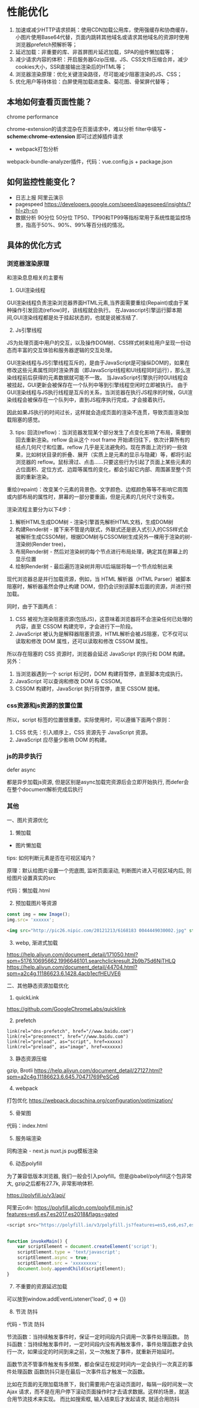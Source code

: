 # 性能优化

1. 加速或减少HTTP请求损耗：使用CDN加载公用库，使用强缓存和协商缓存，小图片使用Base64代替，页面内跳转其他域名或请求其他域名的资源时使用浏览器prefetch预解析等；
2. 延迟加载：非重要的库、非首屏图片延迟加载，SPA的组件懒加载等；
3. 减少请求内容的体积：开启服务器Gzip压缩，JS、CSS文件压缩合并，减少cookies大小，SSR直接输出渲染后的HTML等；
4. 浏览器渲染原理：优化关键渲染路径，尽可能减少阻塞渲染的JS、CSS；
5. 优化用户等待体验：白屏使用加载进度条、菊花图、骨架屏代替等；


## 本地如何查看页面性能？

chrome performance

chrome-extension的请求混杂在页面请求中，难以分析
filter中填写 **-scheme:chrome-extension** 即可过滤掉插件请求


- webpack打包分析

webpack-bundle-analyzer插件，代码：vue.config.js + package.json

## 如何监控性能变化？

- 日志上报 阿里云演示
- pagespeed https://developers.google.com/speed/pagespeed/insights/?hl=zh-cn
- 数据分析 90分位 50分位 TP50、TP90和TP99等指标常用于系统性能监控场景，指高于50%、90%、99%等百分线的情况。

## 具体的优化方式


### 浏览器渲染原理

和渲染息息相关的主要有

1. GUI渲染线程

GUI渲染线程负责渲染浏览器界面HTML元素,当界面需要重绘(Repaint)或由于某种操作引发回流(reflow)时，该线程就会执行。
在Javascript引擎运行脚本期间,GUI渲染线程都是处于挂起状态的，也就是说被冻结了.

2. Js引擎线程

JS为处理页面中用户的交互，以及操作DOM树、CSS样式树来给用户呈现一份动态而丰富的交互体验和服务器逻辑的交互处理。

GUI渲染线程与JS引擎线程互斥的，是由于JavaScript是可操纵DOM的，如果在修改这些元素属性同时渲染界面（即JavaScript线程和UI线程同时运行），那么渲染线程前后获得的元素数据就可能不一致。
当JavaScript引擎执行时GUI线程会被挂起，GUI更新会被保存在一个队列中等到引擎线程空闲时立即被执行。
由于GUI渲染线程与JS执行线程是互斥的关系，当浏览器在执行JS程序的时候，GUI渲染线程会被保存在一个队列中，直到JS程序执行完成，才会接着执行。

因此如果JS执行的时间过长，这样就会造成页面的渲染不连贯，导致页面渲染加载阻塞的感觉。

3. tips: 
回流(reflow)：当浏览器发现某个部分发生了点变化影响了布局，需要倒回去重新渲染。reflow 会从<html>这个 root frame 开始递归往下，依次计算所有的结点几何尺寸和位置。reflow 几乎是无法避免的。现在界面上流行的一些效果，比如树状目录的折叠、展开（实质上是元素的显示与隐藏）等，都将引起浏览器的 reflow。鼠标滑过、点击……只要这些行为引起了页面上某些元素的占位面积、定位方式、边距等属性的变化，都会引起它内部、周围甚至整个页面的重新渲染。

重绘(repaint)：改变某个元素的背景色、文字颜色、边框颜色等等不影响它周围或内部布局的属性时，屏幕的一部分要重画，但是元素的几何尺寸没有变。

渲染流程主要分为以下4步：

1. 解析HTML生成DOM树 - 渲染引擎首先解析HTML文档，生成DOM树
2. 构建Render树 - 接下来不管是内联式，外联式还是嵌入式引入的CSS样式会被解析生成CSSOM树，根据DOM树与CSSOM树生成另外一棵用于渲染的树-渲染树(Render tree)，
3. 布局Render树 - 然后对渲染树的每个节点进行布局处理，确定其在屏幕上的显示位置
4. 绘制Render树 - 最后遍历渲染树并用UI后端层将每一个节点绘制出来


现代浏览器总是并行加载资源，例如，当 HTML 解析器（HTML Parser）被脚本阻塞时，解析器虽然会停止构建 DOM，但仍会识别该脚本后面的资源，并进行预加载。

同时，由于下面两点：

1. CSS 被视为渲染阻塞资源(包括JS)，这意味着浏览器将不会渲染任何已处理的内容，直至 CSSOM 构建完毕，才会进行下一阶段。
2. JavaScript 被认为是解释器阻塞资源，HTML解析会被JS阻塞，它不仅可以读取和修改 DOM 属性，还可以读取和修改 CSSOM 属性。

所以存在阻塞的 CSS 资源时，浏览器会延迟 JavaScript 的执行和 DOM 构建。另外：

1. 当浏览器遇到一个 script 标记时，DOM 构建将暂停，直至脚本完成执行。
2. JavaScript 可以查询和修改 DOM 与 CSSOM。
3. CSSOM 构建时，JavaScript 执行将暂停，直至 CSSOM 就绪。

### css资源和js资源的放置位置

所以，script 标签的位置很重要。实际使用时，可以遵循下面两个原则：

1. CSS 优先：引入顺序上，CSS 资源先于 JavaScript 资源。
2. JavaScript 应尽量少影响 DOM 的构建。

### js的异步执行

defer async

都是异步加载js资源, 但是区别是async加载完资源后会立即开始执行, 而defer会在整个document解析完成后执行


### 其他


一、图片资源优化

1. 懒加载

- 图片懒加载

tips: 如何判断元素是否在可视区域内？

原理：默认给图片设置一个兜底图, 监听页面滚动, 判断图片进入可视区域内后, 则给图片设置真实的src

代码：懒加载.html


2. 预加载图片等资源

```js
const img = new Image();
img.src= 'xxxxxx';
```

```html
<img src="http://pic26.nipic.com/20121213/6168183 0044449030002.jpg" style="display:none"/>
```

3. webp, 渐进式加载 

https://help.aliyun.com/document_detail/171050.html?spm=5176.10695662.1996646101.searchclickresult.2b9b75d6NiTHLQ
https://help.aliyun.com/document_detail/44704.html?spm=a2c4g.11186623.6.1428.4acb1ecfHEUVE6

二、其他静态资源加载优化

1. quickLink

https://github.com/GoogleChromeLabs/quicklink

2. prefetch

```pug
link(rel="dns-prefetch", href="//www.baidu.com")
link(rel="preconnect", href="//www.baidu.com")
link(rel="preload", as="script", href=xxxxx)
link(rel="preload", as="image", href=xxxxxx)
```

3. 静态资源压缩

gzip, Brotli  https://help.aliyun.com/document_detail/27127.html?spm=a2c4g.11186623.6.645.70471769PeSCe6

4. webpack

打包优化 https://webpack.docschina.org/configuration/optimization/

5. 骨架图

代码：index.html

5. 服务端渲染

同构渲染 - next.js nuxt.js
pug模板渲染

6. 动态polyfill

为了兼容低版本浏览器, 我们一般会引入polyfill。但是@babel/polyfill这个包非常大, gzip之后都有27.7k, 非常影响体积.

https://polyfill.io/v3/api/

阿里云cdn: https://polyfill.alicdn.com/polyfill.min.js?features=es6,es7,es2017,es2018&flags=gated

```js
<script src="https://polyfill.io/v3/polyfill.js?features=es5,es6,es7,es2017,es2018&flags=gated&callback=invokeMain" async></script>

   
function invokeMain() {
    var scriptElement = document.createElement('script');
    scriptElement.type = 'text/javascript';
    scriptElement.async = true;
    scriptElement.src = 'xxxxxxxxx';
    document.body.appendChild(scriptElement);
}
```

7. 不重要的资源延迟加载

可以放到window.addEventListener('load', () => {})

8. 节流 防抖

代码 - 节流 防抖

节流函数：当持续触发事件时，保证一定时间段内只调用一次事件处理函数。
防抖函数：当持续触发事件时，一定时间段内没有再触发事件，事件处理函数才会执行一次，如果设定的时间到来之前，又一次触发了事件，就重新开始延时。

函数节流不管事件触发有多频繁，都会保证在规定时间内一定会执行一次真正的事件处理函数
函数防抖只是在最后一次事件后才触发一次函数。 

比如在页面的无限加载场景下，我们需要用户在滚动页面时，每隔一段时间发一次 Ajax 请求，而不是在用户停下滚动页面操作时才去请求数据。这样的场景，就适合用节流技术来实现。
而比如搜索框, 输入结束后才发起请求, 就适合用防抖